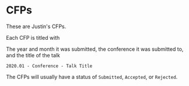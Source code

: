 # CFPs

These are Justin's CFPs.

Each CFP is titled with

The year and month it was submitted, the conference it was submitted to, and the title of the talk

```
2020.01 - Conference - Talk Title
```

The CFPs will usually have a status of `Submitted`, `Accepted`, or `Rejected`.
